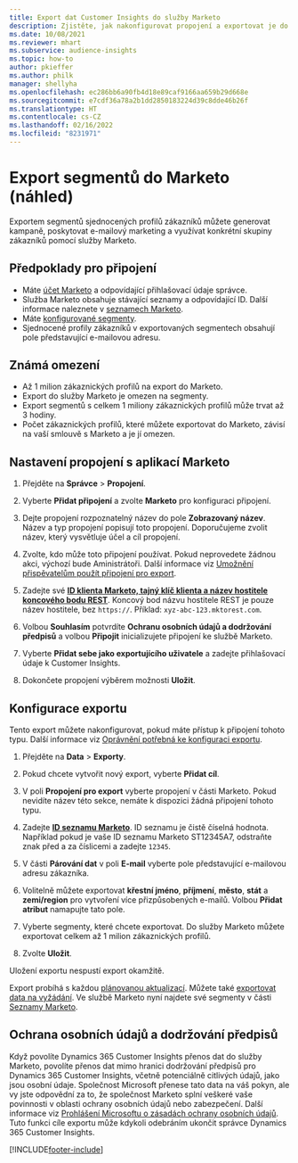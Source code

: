 ```yaml
---
title: Export dat Customer Insights do služby Marketo
description: Zjistěte, jak nakonfigurovat propojení a exportovat je do Marketo.
ms.date: 10/08/2021
ms.reviewer: mhart
ms.subservice: audience-insights
ms.topic: how-to
author: pkieffer
ms.author: philk
manager: shellyha
ms.openlocfilehash: ec286bb6a90fb4d18e89caf9166aa659b29d668e
ms.sourcegitcommit: e7cdf36a78a2b1dd2850183224d39c8dde46b26f
ms.translationtype: HT
ms.contentlocale: cs-CZ
ms.lasthandoff: 02/16/2022
ms.locfileid: "8231971"
---
```

# <a name="export-segments-to-marketo-preview"></a>Export segmentů do Marketo (náhled)

Exportem segmentů sjednocených profilů zákazníků můžete generovat kampaně, poskytovat e-mailový marketing a využívat konkrétní skupiny zákazníků pomocí služby Marketo.

## <a name="prerequisites-for-connection"></a>Předpoklady pro připojení

-   Máte [účet Marketo](https://login.marketo.com/) a odpovídající přihlašovací údaje správce.
-   Služba Marketo obsahuje stávající seznamy a odpovídající ID. Další informace naleznete v [seznamech Marketo](https://docs.marketo.com/display/public/DOCS/Understanding+Static+Lists).
-   Máte [konfigurované segmenty](segments.md).
-   Sjednocené profily zákazníků v exportovaných segmentech obsahují pole představující e-mailovou adresu.

## <a name="known-limitations"></a>Známá omezení

- Až 1 milion zákaznických profilů na export do Marketo.
- Export do služby Marketo je omezen na segmenty.
- Export segmentů s celkem 1 miliony zákaznických profilů může trvat až 3 hodiny. 
- Počet zákaznických profilů, které můžete exportovat do Marketo, závisí na vaší smlouvě s Marketo a je jí omezen.

## <a name="set-up-connection-to-marketo"></a>Nastavení propojení s aplikací Marketo

1. Přejděte na **Správce** > **Propojení**.

1. Vyberte **Přidat připojení** a zvolte **Marketo** pro konfiguraci připojení.

1. Dejte propojení rozpoznatelný název do pole **Zobrazovaný název**. Název a typ propojení popisují toto propojení. Doporučujeme zvolit název, který vysvětluje účel a cíl propojení.

1. Zvolte, kdo může toto připojení používat. Pokud neprovedete žádnou akci, výchozí bude Aministrátoři. Další informace viz [Umožnění přispěvatelům použít připojení pro export](connections.md#allow-contributors-to-use-a-connection-for-exports).

1. Zadejte své **[ID klienta Marketo, tajný klíč klienta a název hostitele koncového bodu REST](https://developers.marketo.com/rest-api/authentication/)**. Koncový bod názvu hostitele REST je pouze název hostitele, bez `https://`. Příklad: `xyz-abc-123.mktorest.com`. 

1. Volbou **Souhlasím** potvrdíte **Ochranu osobních údajů a dodržování předpisů** a volbou **Připojit** inicializujete připojení ke službě Marketo.

1. Vyberte **Přidat sebe jako exportujícího uživatele** a zadejte přihlašovací údaje k Customer Insights.

1. Dokončete propojení výběrem možnosti **Uložit**.

## <a name="configure-an-export"></a>Konfigurace exportu

Tento export můžete nakonfigurovat, pokud máte přístup k připojení tohoto typu. Další informace viz [Oprávnění potřebná ke konfiguraci exportu](export-destinations.md#set-up-a-new-export).

1. Přejděte na **Data** > **Exporty**.

1. Pokud chcete vytvořit nový export, vyberte **Přidat cíl**.

1. V poli **Propojení pro export** vyberte propojení v části Marketo. Pokud nevidíte název této sekce, nemáte k dispozici žádná připojení tohoto typu.

1. Zadejte **[ID seznamu Marketo](https://docs.marketo.com/display/public/DOCS/Understanding+Static+Lists)**. ID seznamu je čistě číselná hodnota. Například pokud je vaše ID seznamu Marketo ST12345A7, odstraňte znak před a za číslicemi a zadejte `12345`. 

1. V části **Párování dat** v poli **E-mail** vyberte pole představující e-mailovou adresu zákazníka. 

1. Volitelně můžete exportovat **křestní jméno**, **příjmení**, **město**, **stát** a **zemi/region** pro vytvoření více přizpůsobených e-mailů. Volbou **Přidat atribut** namapujte tato pole.

1. Vyberte segmenty, které chcete exportovat. Do služby Marketo můžete exportovat celkem až 1 milion zákaznických profilů.

1. Zvolte **Uložit**.

Uložení exportu nespustí export okamžitě.

Export probíhá s každou [plánovanou aktualizací](system.md#schedule-tab). Můžete také [exportovat data na vyžádání](export-destinations.md#run-exports-on-demand). Ve službě Marketo nyní najdete své segmenty v části [Seznamy Marketo](https://docs.marketo.com/display/public/DOCS/Understanding+Static+Lists).


## <a name="data-privacy-and-compliance"></a>Ochrana osobních údajů a dodržování předpisů

Když povolíte Dynamics 365 Customer Insights přenos dat do služby Marketo, povolíte přenos dat mimo hranici dodržování předpisů pro Dynamics 365 Customer Insights, včetně potenciálně citlivých údajů, jako jsou osobní údaje. Společnost Microsoft přenese tato data na váš pokyn, ale vy jste odpovědní za to, že společnost Marketo splní veškeré vaše povinnosti v oblasti ochrany osobních údajů nebo zabezpečení. Další informace viz [Prohlášení Microsoftu o zásadách ochrany osobních údajů](https://go.microsoft.com/fwlink/?linkid=396732).
Tuto funkci cíle exportu může kdykoli odebráním ukončit správce Dynamics 365 Customer Insights.


[!INCLUDE[footer-include](../includes/footer-banner.md)]
